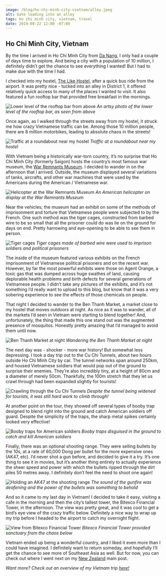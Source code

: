 ```yaml
---
image: /blog/ho-chi-minh-city-vietnam/alley.jpeg
alt: Gate leading into an alley
tags: ho chi minh city, vietnam, travel
date: 2019-08-22 12:00 -07:00
---
```


## Ho Chi Minh City, Vietnam

By the time I arrived in Ho Chi Minh City from [Da Nang](/blog/da-nang-and-hoi-an-vietnam), I only had a couple of days time to explore. And being a city with a population of 10 million, I definitely didn’t get the chance to see everything I wanted! But I had to make due with the time I had.

I checked into my hostel, [The Like Hostel](https://www.tripadvisor.ca/Hotel_Review-g293925-d12569573-Reviews-Like_Hostel_Cafe-Ho_Chi_Minh_City.html?m=19905), after a quick bus ride from the airport. It was pretty nice - tucked into an alley in District 1, it offered relatively quick access to many of the places I wanted to visit. It also featured a fun rooftop bar that provided free breakfast in the mornings.<!--more-->

![Lower level of the rooftop bar from above](/blog/ho-chi-minh-city-vietnam/rooftop.jpeg)
*An artsy photo of the lower level of the rooftop bar, as seen from above*

Once again, as I walked through the streets away from my hostel, it struck me how crazy Vietnamese traffic can be. Among those 10 million people, there are 8 million motorbikes, leading to absolute chaos in the streets!

![Traffic at a roundabout near my hostel](/blog/ho-chi-minh-city-vietnam/traffic.jpeg)
*Traffic at a roundabout near my hostel*

With Vietnam being a historically war-torn country, it’s no surprise that Ho Chi Minh City (formerly Saigon) hosts the country’s most famous war museum, the [War Remnants Museum](http://warremnantsmuseum.com/). I decided to wander in on the afternoon that I arrived. Outside, the museum displayed several variations of tanks, aircrafts, and other war machines that were used by the Americans during the American / Vietnamese war.

![Helicopter at the War Remnants Museum](/blog/ho-chi-minh-city-vietnam/helicopter.jpeg)
*An American helicopter on display at the War Remnants Museum*

Near the vehicles, the museum had an exhibit on some of the methods of imprisonment and torture that Vietnamese people were subjected to by the French. One such method was the tiger cages, constructed from barbed wire to be so small that all the prisoner could do was lie on the ground for days on end. Pretty harrowing and eye-opening to be able to see them in person.

![Tiger cages](/blog/ho-chi-minh-city-vietnam/tiger-cages.jpeg)
*Tiger cages made of barbed wire were used to imprison soldiers and political prisoners*

The inside of the museum featured various exhibits on the French imprisonment of Vietnamese political prisoners and on the recent war. However, by far the most powerful exhibits were those on Agent Orange, a toxic gas that was dumped across huge swathes of land, causing deplorable health problems and birth defects for several generations of Vietnamese people. I didn’t take any pictures of the exhibits, and it’s not something I’d really want to upload to this blog, but know that it was a very sobering experience to see the effects of those chemicals on people.

That night I decided to wander to the Ben Thanh Market, a market close to my hostel that moves outdoors at night. As nice as it was to wander, all of the markets I’d seen in Vietnam were starting to blend together! And, unfortunately, the thing that made this one stand out was the augmented presence of mosquitos. Honestly pretty amazing that I’d managed to avoid them until now.

![Ben Thanh Market at night](/blog/ho-chi-minh-city-vietnam/market.jpeg)
*Wandering the Ben Thanh Market at night*

The next day was - shocker - more war history! But somewhat less depressing. I took a day trip out to the Cu Chi Tunnels, about two hours outside Ho Chi Minh City by car. The tunnel networks span around 250km, and housed Vietnamese soldiers that would pop out of the ground to surprise their enemies. They’re also incredibly tiny, at a height of 80cm and a diameter of merely 50cm. Thankfully, the 100m stretch that they let us crawl through had been expanded slightly for tourists!

![Crawling through the Cu Chi Tunnels](/blog/ho-chi-minh-city-vietnam/tunnel.jpeg)
*Despite the tunnel being widened for tourists, it was still hard work to climb through!*

At another point on the tour, they showed off several types of booby trap designed to blend right into the ground and catch American soldiers off guard. Despite the simplicity of the traps, the sharp metal spikes certainly looked very effective!

![Booby traps for American soldiers](/blog/ho-chi-minh-city-vietnam/traps.jpeg)
*Booby traps disguised in the ground to catch and kill American soldiers*

Finally, there was an optional shooting range. They were selling bullets by the 10s, at a rate of 60,000 Dong per bullet for the more expensive ones (AK47, etc). I’d never shot a gun before, and decided to give it a try. It’s one thing to see it in movies, but it’s another thing entirely to actually experience the sheer speed and power with which the bullets ripped through the dirt piles 50 metres away. I definitely don’t feel the need to shoot one again!

![Holding an AK47 at the shooting range](/blog/ho-chi-minh-city-vietnam/shooting-range.jpeg)
*The sound of the gunfire was deafening and the power of the bullets was something to behold*

And so it came to my last day in Vietnam! I decided to take it easy, visiting a cafe in the morning and then the city’s tallest tower, the Bitexco Financial Tower, in the afternoon. The view was pretty great, and it was cool to get a bird’s eye view of the crazy traffic below. Definitely a nice way to wrap up my trip before I headed to the airport to catch my overnight flight.

![View from Bitexco Financial Tower](/blog/ho-chi-minh-city-vietnam/tower.jpeg)
*Bitexco Financial Tower provided sanctuary from the chaos below*

Vietnam ended up being a wonderful country, and I liked it even more than I could have imagined. I definitely want to return someday, and hopefully I’ll get the chance to see more of Southeast Asia as well. But for now, you can check out where I went next on my [New Zealand](/post/new-zealand-100-pure-new-zealand) main post.

*Want more? Check out an overview of my Vietnam trip [here!](/post/vietnam-timeless-charm)*
